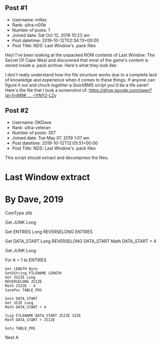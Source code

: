 ## Post #1
- Username: millez
- Rank: ultra-n00b
- Number of posts: 1
- Joined date: Sat Oct 12, 2019 10:23 am
- Post datetime: 2019-10-12T02:34:13+00:00
- Post Title: NDS: Last Window's .pack files

Hey! I've been looking at the unpacked ROM contents of Last Window: The Secret Of Cape West and discovered that most of the game's content is stored inside a .pack archive. Here's what they look like:


I don't really understand how the file structure works due to a complete lack of knowledge and experience when it comes to these things. If anyone can figure it out and chuck together a QuickBMS script you'd be a life saver!
Here's the file that I took a screenshot of:
[https://drive.google.com/open?id=1rvM9K ... -iYNY2-LZv](https://drive.google.com/open?id=1rvM9KiZsFxr5jjLhJnw1KQ-iYNY2-LZv)
## Post #2
- Username: DKDave
- Rank: ultra-veteran
- Number of posts: 357
- Joined date: Tue May 07, 2019 1:07 am
- Post datetime: 2019-10-12T12:05:51+00:00
- Post Title: NDS: Last Window's .pack files

This script should extract and decompress the files.


# Last Window extract
# By Dave, 2019

ComType zlib

Get JUNK Long

Get ENTRIES Long
REVERSELONG ENTRIES

Get DATA_START Long
REVERSELONG DATA_START
Math DATA_START + 4

Get JUNK Long

For A = 1 to ENTRIES

	Get LENGTH Byte
	GetDString FILENAME LENGTH
	Get ZSIZE Long
	REVERSELONG ZSIZE
	Math ZSIZE - 4
	SavePos TABLE_POS

	Goto DATA_START
	Get SIZE Long
	Math DATA_START + 4

	CLog FILENAME DATA_START ZSIZE SIZE
	Math DATA_START + ZSIZE

	Goto TABLE_POS

Next A
